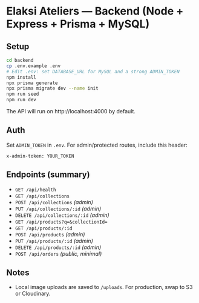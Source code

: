 # Elaksi Ateliers — Backend (Node + Express + Prisma + MySQL)

## Setup
```bash
cd backend
cp .env.example .env
# Edit .env: set DATABASE_URL for MySQL and a strong ADMIN_TOKEN
npm install
npx prisma generate
npx prisma migrate dev --name init
npm run seed
npm run dev
```

The API will run on http://localhost:4000 by default.

## Auth
Set `ADMIN_TOKEN` in `.env`. For admin/protected routes, include this header:
```
x-admin-token: YOUR_TOKEN
```

## Endpoints (summary)
- `GET /api/health`
- `GET /api/collections`
- `POST /api/collections` *(admin)*
- `PUT /api/collections/:id` *(admin)*
- `DELETE /api/collections/:id` *(admin)*
- `GET /api/products?q=&collectionId=`
- `GET /api/products/:id`
- `POST /api/products` *(admin)*
- `PUT /api/products/:id` *(admin)*
- `DELETE /api/products/:id` *(admin)*
- `POST /api/orders` *(public, minimal)*

## Notes
- Local image uploads are saved to `/uploads`. For production, swap to S3 or Cloudinary.